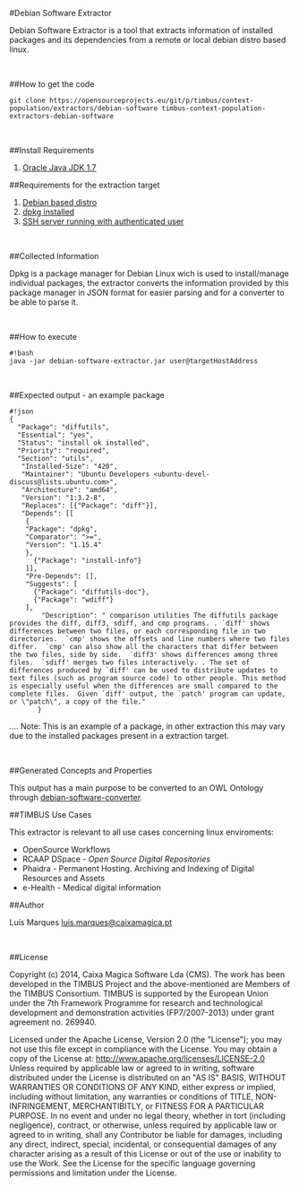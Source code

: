 #Debian Software Extractor

Debian Software Extractor is a tool that extracts information of installed packages and its dependencies from a remote or local debian distro based linux.

&nbsp;

##How to get the code

	git clone https://opensourceprojects.eu/git/p/timbus/context-population/extractors/debian-software timbus-context-population-extractors-debian-software 

&nbsp;

##Install Requirements

1. [Oracle Java JDK 1.7](http://www.oracle.com/technetwork/java/javase/downloads/index.html)

##Requirements for the extraction target

1. [Debian based distro](http://en.wikipedia.org/wiki/list_of_Linux_distributions#Debian-based)
2. [dpkg installed](https://wiki.debian.org/dpkg)
3. [SSH server running with authenticated user](http://www.cyberciti.biz/faq/how-to-installing-and-using-ssh-client-server-in-linux/)

&nbsp;

##Collected Information

Dpkg is a package manager for Debian Linux wich is used to install/manage individual packages, the extractor converts the information provided by this package manager in JSON format for easier parsing and for a converter to be able to parse it.

&nbsp;

##How to execute

	#!bash
	java -jar debian-software-extractor.jar user@targetHostAddress 
&nbsp;

##Expected output - an example package

	#!json
	{
  	  "Package": "diffutils",
 	  "Essential": "yes",
	  "Status": "install ok installed",
   	  "Priority": "required",
   	  "Section": "utils",
	   "Installed-Size": "420",
	   "Maintainer": "Ubuntu Developers <ubuntu-devel-discuss@lists.ubuntu.com>",
	   "Architecture": "amd64",
	   "Version": "1:3.2-8",
	   "Replaces": [{"Package": "diff"}],
	   "Depends": [[
	    {
		"Package": "dpkg",
		"Comparator": ">=",
		"Version": "1.15.4"
	    },
	      {"Package": "install-info"}
	    ]],
	    "Pre-Depends": [],
	    "Suggests": [
	      {"Package": "diffutils-doc"},
	      {"Package": "wdiff"}
	    ],
            "Description": " comparison utilities The diffutils package provides the diff, diff3, sdiff, and cmp programs. . `diff' shows differences between two files, or each corresponding file in two directories.  `cmp' shows the offsets and line numbers where two files differ.  `cmp' can also show all the characters that differ between the two files, side by side.  `diff3' shows differences among three files.  `sdiff' merges two files interactively. . The set of differences produced by `diff' can be used to distribute updates to text files (such as program source code) to other people. This method is especially useful when the differences are small compared to the complete files.  Given `diff' output, the `patch' program can update, or \"patch\", a copy of the file."
           }
.... 
Note: This is an example of a package, in other extraction this may vary due to the installed packages present in a extraction target.

&nbsp;

##Generated Concepts and Properties

This output has a main purpose to be converted to an OWL Ontology through [debian-software-converter](https://opensourceprojects.eu/p/timbus/context-model/converters/json-xml/deb-converter/).

##TIMBUS Use Cases

This extractor is relevant to all use cases concerning linux enviroments:
- OpenSource Workflows
- RCAAP DSpace - *Open Source Digital Repositories*
- Phaidra - Permanent Hosting. Archiving and Indexing of Digital Resources and Assets
- e-Health - Medical digital information


##Author

Luís Marques <luis.marques@caixamagica.pt>

&nbsp;

##License

Copyright (c) 2014, Caixa Magica Software Lda (CMS).
The work has been developed in the TIMBUS Project and the above-mentioned are Members of the TIMBUS Consortium.
TIMBUS is supported by the European Union under the 7th Framework Programme for research and technological development and demonstration activities (FP7/2007-2013) under grant agreement no. 269940.

Licensed under the Apache License, Version 2.0 (the "License"); you may not use this file except in compliance with the License. You may obtain a copy of the License at:   http://www.apache.org/licenses/LICENSE-2.0 Unless required by applicable law or agreed to in writing, software distributed under the License is distributed on an "AS IS" BASIS, WITHOUT WARRANTIES OR CONDITIONS OF ANY KIND, either express or implied, including without limitation, any warranties or conditions of TITLE, NON-INFRINGEMENT, MERCHANTIBITLY, or FITNESS FOR A PARTICULAR PURPOSE. In no event and under no legal theory, whether in tort (including negligence), contract, or otherwise, unless required by applicable law or agreed to in writing, shall any Contributor be liable for damages, including any direct, indirect, special, incidental, or consequential damages of any character arising as a result of this License or out of the use or inability to use the Work.
See the License for the specific language governing permissions and limitation under the License.
